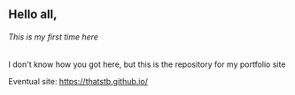 ## Hello all,

###### *This is my first time here*

I don't know how you got here, 
but this is the repository for my portfolio site

Eventual site: https://thatstb.github.io/

